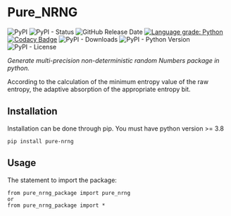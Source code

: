 # Pure_NRNG

![PyPI](https://img.shields.io/pypi/v/pure_nrng?color=red)
![PyPI - Status](https://img.shields.io/pypi/status/pure_nrng)
![GitHub Release Date](https://img.shields.io/github/release-date/fsssosei/pure_NRNG)
[![Language grade: Python](https://img.shields.io/lgtm/grade/python/g/fsssosei/Pure_NRNG.svg?logo=lgtm&logoWidth=18)](https://lgtm.com/projects/g/fsssosei/Pure_NRNG/context:python)
[![Codacy Badge](https://api.codacy.com/project/badge/Grade/bf34f8d12be84b4492a5a3709df0aae5)](https://www.codacy.com/manual/fsssosei/pure_nrng?utm_source=github.com&amp;utm_medium=referral&amp;utm_content=fsssosei/pure_nrng&amp;utm_campaign=Badge_Grade)
![PyPI - Downloads](https://img.shields.io/pypi/dw/pure_nrng?label=PyPI%20-%20Downloads)
![PyPI - Python Version](https://img.shields.io/pypi/pyversions/pure_nrng)
![PyPI - License](https://img.shields.io/pypi/l/pure_nrng)

*Generate multi-precision non-deterministic random Numbers package in python.*

According to the calculation of the minimum entropy value of the raw entropy, the adaptive absorption of the appropriate entropy bit.

## Installation

Installation can be done through pip. You must have python version >= 3.8

	pip install pure-nrng

## Usage

The statement to import the package:

	from pure_nrng_package import pure_nrng
	or
	from pure_nrng_package import *
